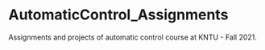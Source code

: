 # AutomaticControl_Assignments
Assignments and projects of automatic control course at KNTU - Fall 2021.

